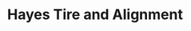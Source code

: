 ---
title: "Hayes Tire and Alignment"
url: /wilson/hayes-tire-and-alignment/
shop: Autowerkstatt
---